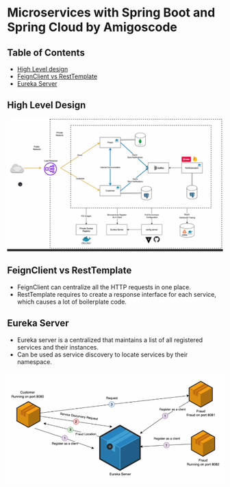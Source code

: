 # Microservices with Spring Boot and Spring Cloud by Amigoscode

## Table of Contents
- [High Level design](#High-Level-design)
- [FeignClient vs RestTemplate](#feignClient-vs-restTemplate)
- [Eureka Server](#Eureka-Server)

[//]: # (- [Microservices]&#40;#microservices&#41;)

[//]: # (- [Spring Boot]&#40;#spring-boot&#41;)

[//]: # (- [Spring Cloud]&#40;#spring-cloud&#41;)

[//]: # (- [Spring Cloud Config Server]&#40;#spring-cloud-config-server&#41;)

[//]: # (- [Spring Cloud Service Discovery]&#40;#spring-cloud-service-discovery&#41;)

[//]: # (- [Spring Cloud API Gateway]&#40;#spring-cloud-api-gateway&#41;)

[//]: # (- [Spring Cloud Circuit Breaker]&#40;#spring-cloud-circuit-breaker&#41;)

[//]: # (- [Spring Cloud Stream]&#40;#spring-cloud-stream&#41;)

[//]: # (- [Spring Cloud Task]&#40;#spring-cloud-task&#41;)

[//]: # (- [Spring Cloud Data Flow]&#40;#spring-cloud-data-flow&#41;)

[//]: # (- [Conclusion]&#40;#conclusion&#41;)

[//]: # (- [References]&#40;#references&#41;)

## High Level Design
![img.png](Images/overview.png)

## FeignClient vs RestTemplate
- FeignClient can centralize all the HTTP requests in one place.
- RestTemplate requires to create a response interface for each service, which causes a lot of boilerplate code.

## Eureka Server
- Eureka server is a centralized that maintains a list of all registered services and their instances.
- Can be used as service discovery to locate services by their namespace.

![img.png](Images/eureka.png)